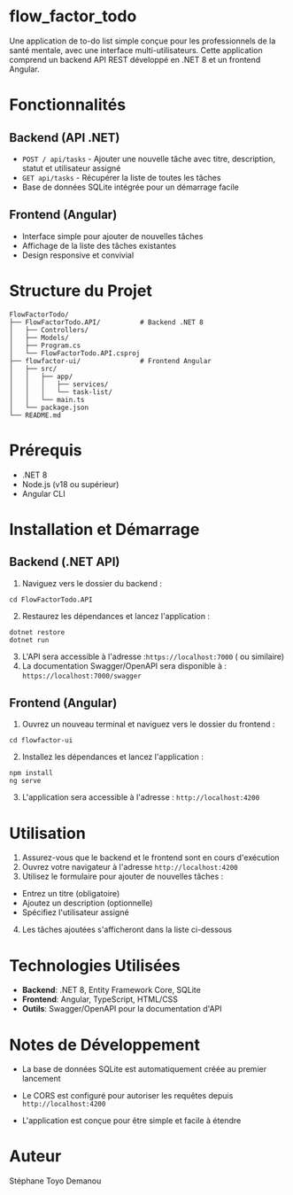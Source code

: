 # flow_factor_todo
Une application de to-do list simple conçue pour les professionnels de la santé mentale, avec une interface multi-utilisateurs. Cette application comprend un backend API REST développé en .NET 8 et un frontend Angular.

# Fonctionnalités
## Backend (API .NET)
- ```POST / api/tasks``` - Ajouter une nouvelle tâche avec titre, description, statut et utilisateur assigné
- ```GET api/tasks``` - Récupérer la liste de toutes les tâches
- Base de données SQLite intégrée pour un démarrage facile
## Frontend (Angular)
- Interface simple pour ajouter de nouvelles tâches
- Affichage de la liste des tâches existantes
- Design responsive et convivial

# Structure du Projet

```
FlowFactorTodo/
├── FlowFactorTodo.API/          # Backend .NET 8
│   ├── Controllers/
│   ├── Models/
│   ├── Program.cs
│   └── FlowFactorTodo.API.csproj
├── flowfactor-ui/               # Frontend Angular
│   ├── src/
│   │   ├── app/
│   │   │   ├── services/
│   │   │   └── task-list/
│   │   └── main.ts
│   └── package.json
└── README.md
```

# Prérequis
- .NET 8
- Node.js (v18 ou supérieur)
- Angular CLI

# Installation et Démarrage

## Backend (.NET API)

1. Naviguez vers le dossier du backend :
```
cd FlowFactorTodo.API
```

2. Restaurez les dépendances et lancez l'application :
```
dotnet restore
dotnet run
```
3. L'API sera accessible à l'adresse :``https://localhost:7000`` ( ou similaire)
4. La documentation Swagger/OpenAPI sera disponible à : ``https://localhost:7000/swagger``

## Frontend (Angular)

1. Ouvrez un nouveau terminal et naviguez vers le dossier du frontend :
```
cd flowfactor-ui
```
2. Installez les dépendances et lancez l'application :
```
npm install
ng serve
```
3. L'application sera accessible à l'adresse : ``http://localhost:4200``

# Utilisation

1. Assurez-vous que le backend et le frontend sont en cours d'exécution
2. Ouvrez votre navigateur à l'adresse ``http://localhost:4200``
3. Utilisez le formulaire pour ajouter de nouvelles tâches :
  - Entrez un titre (obligatoire)
  - Ajoutez un description (optionnelle)
  - Spécifiez l'utilisateur assigné
4. Les tâches ajoutées s'afficheront dans la liste ci-dessous

# Technologies Utilisées

- **Backend**: .NET 8, Entity Framework Core, SQLite
- **Frontend**: Angular, TypeScript, HTML/CSS
- **Outils**: Swagger/OpenAPI pour la documentation d'API

# Notes de Développement

- La base de données SQLite est automatiquement créée au premier lancement

- Le CORS est configuré pour autoriser les requêtes depuis ``http://localhost:4200``

- L'application est conçue pour être simple et facile à étendre

# Auteur
Stéphane Toyo Demanou
